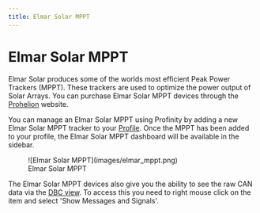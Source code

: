 ```yaml
---
title: Elmar Solar MPPT
---
```


# Elmar Solar MPPT

Elmar Solar produces some of the worlds most efficient Peak Power Trackers (MPPT).  These trackers are used to optimize the power output of Solar Arrays.  You can purchase Elmar Solar MPPT devices through the [Prohelion](https://www.prohelion.com) website.

You can manage an Elmar Solar MPPT using Profinity by adding a new Elmar Solar MPPT tracker to your [Profile](Profiles.md). Once the MPPT has been added to your profile, the Elmar Solar MPPT dashboard will be available in the sidebar.

<figure markdown>
![Elmar Solar MPPT](images/elmar_mppt.png)
<figcaption>Elmar Solar MPPT</figcaption>
</figure>

The Elmar Solar MPPT devices also give you the ability to see the raw CAN data via the [DBC view](CAN_Bus_DBC.md).  To access this you need to right mouse click on the item and select 'Show Messages and Signals'.